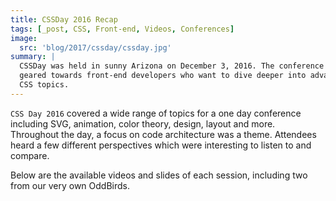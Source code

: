 ```yaml
---
title: CSSDay 2016 Recap
tags: [_post, CSS, Front-end, Videos, Conferences]
image:
  src: 'blog/2017/cssday/cssday.jpg'
summary: |
  CSSDay was held in sunny Arizona on December 3, 2016. The conference is
  geared towards front-end developers who want to dive deeper into advanced
  CSS topics.
---
```


`CSS Day 2016` covered a wide range of topics for a one day conference
including SVG, animation, color theory, design, layout and more. Throughout the
day, a focus on code architecture was a theme. Attendees heard a few different
perspectives which were interesting to listen to and compare.

Below are the available videos and slides of each session, including two from
our very own OddBirds.
